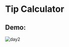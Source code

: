 # Tip Calculator

## Demo:

![day2](https://user-images.githubusercontent.com/52018183/103613763-e1673400-4f05-11eb-9af1-9f98ca432b23.png)
